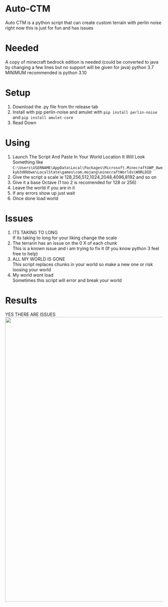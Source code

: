 # Auto-CTM
Auto CTM is a python script that can create custom terrain with perlin noise right now this is just for fun and has issues 
# Needed
A copy of minecraft bedrock edition is needed (could be converted to java by changing a few lines but no support will be given for java)
python 3.7 MINIMUM recommended is python 3.10
# Setup
1. Download the .py file from thr release tab
2. Install with pip perlin-noise and amulet with `pip install perlin-noise` and `pip install amulet-core`
3. Read Down
# Using
1. Launch The Script And Paste In Your World Location It Will Look Something like `C:\Users\USERNAME\AppData\Local\Packages\Microsoft.MinecraftUWP_8wekyb3d8bbwe\LocalState\games\com.mojang\minecraftWorlds\WORLDID`
2. Give the script a scale ie 128,256,512,1024,2048,4096,8192 and so on
3. Give it a base Octave (1 too 2 is recomended for 128 or 256)
4. Leave the world if you are in it
5. If any errors show up just wait 
6. Once done load world
# Issues
1. ITS TAKING TO LONG  
  If its taking to long for your liking change the scale 
2. The terrarin has an issue on the 0 X of each chunk  
  This is a known issue and i am trying to fix it (If you know python 3 feel free to help)
3. ALL MY WORLD IS GONE  
  This script replaces chunks in your world so make a new one or risk loosing your world
4. My world wont load  
  Sometimes this script will error and break your world
# Results
YES THERE ARE ISSUES
<img src="https://i.imgur.com/sRQdjbC.jpeg" width="910"/>
